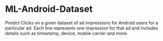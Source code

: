# ML-Android-Dataset
Predict Clicks on a given dataset of ad impressions for Android users for a particular ad. Each line represents one impression for that ad and includes details such as timestamp, device, mobile carrier and more.
